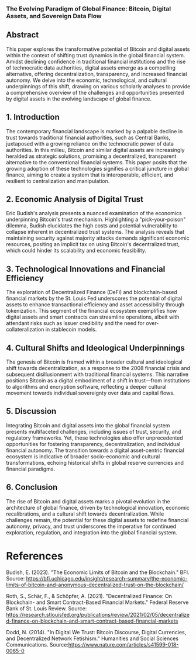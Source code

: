 ### The Evolving Paradigm of Global Finance: Bitcoin, Digital Assets, and Sovereign Data Flow

## Abstract

This paper explores the transformative potential of Bitcoin and digital assets within the context of shifting trust dynamics in the global financial system. Amidst declining confidence in traditional financial institutions and the rise of technocratic data authorities, digital assets emerge as a compelling alternative, offering decentralization, transparency, and increased financial autonomy. We delve into the economic, technological, and cultural underpinnings of this shift, drawing on various scholarly analyses to provide a comprehensive overview of the challenges and opportunities presented by digital assets in the evolving landscape of global finance.

## 1. Introduction

The contemporary financial landscape is marked by a palpable decline in trust towards traditional financial authorities, such as Central Banks, juxtaposed with a growing reliance on the technocratic power of data authorities. In this milieu, Bitcoin and similar digital assets are increasingly heralded as strategic solutions, promising a decentralized, transparent alternative to the conventional financial systems. This paper posits that the growing adoption of these technologies signifies a critical juncture in global finance, aiming to create a system that is interoperable, efficient, and resilient to centralization and manipulation.

## 2. Economic Analysis of Digital Trust

Eric Budish's analysis presents a nuanced examination of the economics underpinning Bitcoin's trust mechanism. Highlighting a "pick-your-poison" dilemma, Budish elucidates the high costs and potential vulnerability to collapse inherent in decentralized trust systems. The analysis reveals that maintaining security against majority attacks demands significant economic resources, positing an implicit tax on using Bitcoin's decentralized trust, which could hinder its scalability and economic feasibility​​.

## 3. Technological Innovations and Financial Efficiency

The exploration of Decentralized Finance (DeFi) and blockchain-based financial markets by the St. Louis Fed underscores the potential of digital assets to enhance transactional efficiency and asset accessibility through tokenization. This segment of the financial ecosystem exemplifies how digital assets and smart contracts can streamline operations, albeit with attendant risks such as issuer credibility and the need for over-collateralization in stablecoin models​​.

## 4. Cultural Shifts and Ideological Underpinnings

The genesis of Bitcoin is framed within a broader cultural and ideological shift towards decentralization, as a response to the 2008 financial crisis and subsequent disillusionment with traditional financial systems. This narrative positions Bitcoin as a digital embodiment of a shift in trust—from institutions to algorithms and encryption software, reflecting a deeper cultural movement towards individual sovereignty over data and capital flows​​.

## 5. Discussion

Integrating Bitcoin and digital assets into the global financial system presents multifaceted challenges, including issues of trust, security, and regulatory frameworks. Yet, these technologies also offer unprecedented opportunities for fostering transparency, decentralization, and individual financial autonomy. The transition towards a digital asset-centric financial ecosystem is indicative of broader socio-economic and cultural transformations, echoing historical shifts in global reserve currencies and financial paradigms.

## 6. Conclusion

The rise of Bitcoin and digital assets marks a pivotal evolution in the architecture of global finance, driven by technological innovation, economic recalibrations, and a cultural shift towards decentralization. While challenges remain, the potential for these digital assets to redefine financial autonomy, privacy, and trust underscores the imperative for continued exploration, regulation, and integration into the global financial system.

# References

Budish, E. (2023). "The Economic Limits of Bitcoin and the Blockchain." BFI. Source: https://bfi.uchicago.edu/insight/research-summary/the-economic-limits-of-bitcoin-and-anonymous-decentralized-trust-on-the-blockchain/

Roth, S., Schär, F., & Schöpfer, A. (2021). "Decentralized Finance: On Blockchain- and Smart Contract-Based Financial Markets." Federal Reserve Bank of St. Louis Review. Source: https://research.stlouisfed.org/publications/review/2021/02/05/decentralized-finance-on-blockchain-and-smart-contract-based-financial-markets

Dodd, N. (2014). "In Digital We Trust: Bitcoin Discourse, Digital Currencies, and Decentralized Network Fetishism." Humanities and Social Sciences Communications. Source:https://www.nature.com/articles/s41599-018-0065-0
